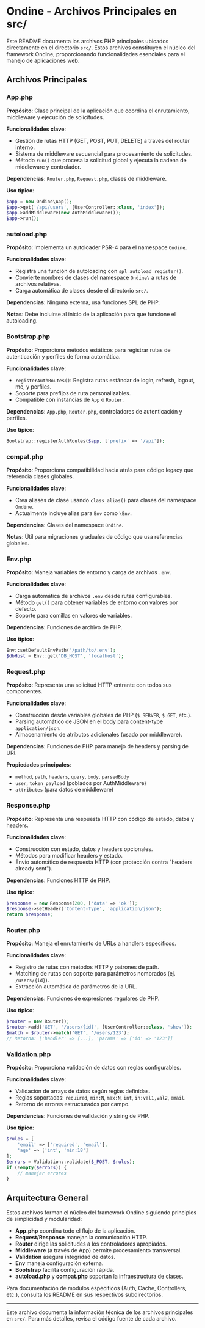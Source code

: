 # Ondine - Archivos Principales en src/

Este README documenta los archivos PHP principales ubicados directamente en el directorio `src/`. Estos archivos constituyen el núcleo del framework Ondine, proporcionando funcionalidades esenciales para el manejo de aplicaciones web.

## Archivos Principales

### App.php
**Propósito**: Clase principal de la aplicación que coordina el enrutamiento, middleware y ejecución de solicitudes.

**Funcionalidades clave**:
- Gestión de rutas HTTP (GET, POST, PUT, DELETE) a través del router interno.
- Sistema de middleware secuencial para procesamiento de solicitudes.
- Método `run()` que procesa la solicitud global y ejecuta la cadena de middleware y controlador.

**Dependencias**: `Router.php`, `Request.php`, clases de middleware.

**Uso típico**:
```php
$app = new Ondine\App();
$app->get('/api/users', [UserController::class, 'index']);
$app->addMiddleware(new AuthMiddleware());
$app->run();
```

### autoload.php
**Propósito**: Implementa un autoloader PSR-4 para el namespace `Ondine`.

**Funcionalidades clave**:
- Registra una función de autoloading con `spl_autoload_register()`.
- Convierte nombres de clases del namespace `Ondine\` a rutas de archivos relativas.
- Carga automática de clases desde el directorio `src/`.

**Dependencias**: Ninguna externa, usa funciones SPL de PHP.

**Notas**: Debe incluirse al inicio de la aplicación para que funcione el autoloading.

### Bootstrap.php
**Propósito**: Proporciona métodos estáticos para registrar rutas de autenticación y perfiles de forma automática.

**Funcionalidades clave**:
- `registerAuthRoutes()`: Registra rutas estándar de login, refresh, logout, me, y perfiles.
- Soporte para prefijos de ruta personalizables.
- Compatible con instancias de `App` o `Router`.

**Dependencias**: `App.php`, `Router.php`, controladores de autenticación y perfiles.

**Uso típico**:
```php
Bootstrap::registerAuthRoutes($app, ['prefix' => '/api']);
```

### compat.php
**Propósito**: Proporciona compatibilidad hacia atrás para código legacy que referencia clases globales.

**Funcionalidades clave**:
- Crea aliases de clase usando `class_alias()` para clases del namespace `Ondine`.
- Actualmente incluye alias para `Env` como `\Env`.

**Dependencias**: Clases del namespace `Ondine`.

**Notas**: Útil para migraciones graduales de código que usa referencias globales.

### Env.php
**Propósito**: Maneja variables de entorno y carga de archivos `.env`.

**Funcionalidades clave**:
- Carga automática de archivos `.env` desde rutas configurables.
- Método `get()` para obtener variables de entorno con valores por defecto.
- Soporte para comillas en valores de variables.

**Dependencias**: Funciones de archivo de PHP.

**Uso típico**:
```php
Env::setDefaultEnvPath('/path/to/.env');
$dbHost = Env::get('DB_HOST', 'localhost');
```

### Request.php
**Propósito**: Representa una solicitud HTTP entrante con todos sus componentes.

**Funcionalidades clave**:
- Construcción desde variables globales de PHP (`$_SERVER`, `$_GET`, etc.).
- Parsing automático de JSON en el body para content-type `application/json`.
- Almacenamiento de atributos adicionales (usado por middleware).

**Dependencias**: Funciones de PHP para manejo de headers y parsing de URI.

**Propiedades principales**:
- `method`, `path`, `headers`, `query`, `body`, `parsedBody`
- `user`, `token_payload` (poblados por AuthMiddleware)
- `attributes` (para datos de middleware)

### Response.php
**Propósito**: Representa una respuesta HTTP con código de estado, datos y headers.

**Funcionalidades clave**:
- Construcción con estado, datos y headers opcionales.
- Métodos para modificar headers y estado.
- Envío automático de respuesta HTTP (con protección contra "headers already sent").

**Dependencias**: Funciones HTTP de PHP.

**Uso típico**:
```php
$response = new Response(200, ['data' => 'ok']);
$response->setHeader('Content-Type', 'application/json');
return $response;
```

### Router.php
**Propósito**: Maneja el enrutamiento de URLs a handlers específicos.

**Funcionalidades clave**:
- Registro de rutas con métodos HTTP y patrones de path.
- Matching de rutas con soporte para parámetros nombrados (ej. `/users/{id}`).
- Extracción automática de parámetros de la URL.

**Dependencias**: Funciones de expresiones regulares de PHP.

**Uso típico**:
```php
$router = new Router();
$router->add('GET', '/users/{id}', [UserController::class, 'show']);
$match = $router->match('GET', '/users/123');
// Retorna: ['handler' => [...], 'params' => ['id' => '123']]
```

### Validation.php
**Propósito**: Proporciona validación de datos con reglas configurables.

**Funcionalidades clave**:
- Validación de arrays de datos según reglas definidas.
- Reglas soportadas: `required`, `min:N`, `max:N`, `int`, `in:val1,val2`, `email`.
- Retorno de errores estructurados por campo.

**Dependencias**: Funciones de validación y string de PHP.

**Uso típico**:
```php
$rules = [
    'email' => ['required', 'email'],
    'age' => ['int', 'min:18']
];
$errors = Validation::validate($_POST, $rules);
if (!empty($errors)) {
    // manejar errores
}
```

## Arquitectura General

Estos archivos forman el núcleo del framework Ondine siguiendo principios de simplicidad y modularidad:

- **App.php** coordina todo el flujo de la aplicación.
- **Request/Response** manejan la comunicación HTTP.
- **Router** dirige las solicitudes a los controladores apropiados.
- **Middleware** (a través de App) permite procesamiento transversal.
- **Validation** asegura integridad de datos.
- **Env** maneja configuración externa.
- **Bootstrap** facilita configuración rápida.
- **autoload.php** y **compat.php** soportan la infraestructura de clases.

Para documentación de módulos específicos (Auth, Cache, Controllers, etc.), consulta los README en sus respectivos subdirectorios.

---

Este archivo documenta la información técnica de los archivos principales en `src/`. Para más detalles, revisa el código fuente de cada archivo.